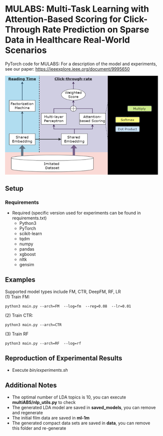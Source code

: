 # MULABS: Multi-Task Learning with Attention-Based Scoring for Click-Through Rate Prediction on Sparse Data in Healthcare Real-World Scenarios
PyTorch code for MULABS: For a description of the model and experiments, see our paper: https://ieeexplore.ieee.org/document/9995650

![Arch.png](Arch.png)

## Setup
### Requirements
- Required (specific version used for experiments can be found in requirements.txt)
  - Python3
  - PyTorch
  - scikit-learn
  - tqdm 
  - numpy 
  - pandas
  - xgboost
  - nltk
  - gensim

## Examples
Supported model types include FM, CTR, DeepFM, RF, LR \
(1) Train FM:
```
python3 main.py --arch=FM  --log=fm  --reg=0.08  --lr=0.01
```

(2) Train CTR:
```
python3 main.py --arch=CTR
```

(3) Train RF
```
python3 main.py --arch=RF  --log=rf
```
## Reproduction of Experimental Results
- Execute *bin/experiments.sh*

## Additional Notes
- The optimal number of LDA topics is 10, you can execute **multiABS/nlp_utils.py** to check
- The generated LDA model are saved in **saved_models**, you can remove and regenerate
- The initial film data are saved in **ml-1m**
- The generated compact data sets are saved in **data**, you can remove this folder and re-generate


